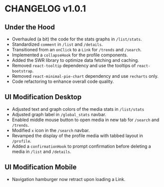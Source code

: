 
# CHANGELOG v1.0.1


## Under the Hood
- Overhauled (a bit) the code for the stats graphs in `/list/stats`.
- Standardized `comment` in `/list` and `/details`.
- Transitioned from an `onClick` to a `Link` for `/trends` and `/search`.
- Implemented a `collapseHook` for the profile components.
- Added the SWR library to optimize data fetching and caching.
- Removed `react-tooltip` dependency and use the tooltips of `react-bootstrap`.
- Removed `react-minimal-pie-chart` dependency and use `recharts` only.
- Code refactoring to enhance overall code quality.


## UI Modification Desktop
- Adjusted text and graph colors of the media stats in `/list/stats`
- Adjusted graph label in `/global_stats` navbar.
- Enabled middle mouse button to open media in new tab for `/search` and `/trends`.
- Modified `x` icon in the `/search` navbar.
- Revamped the display of the profile media with tabbed layout in `/profile`.
- Added a `confirmationHook` to prompt confirmation before deleting a media in `/list` and `/details`.


## UI Modification Mobile
- Navigation hamburger now retract upon loading a Link.
